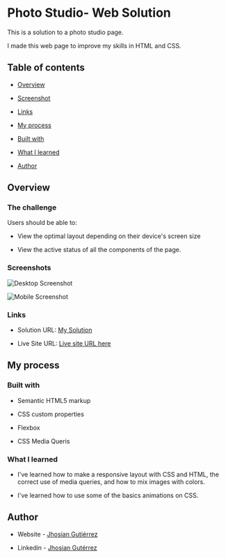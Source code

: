 
# Photo Studio- Web Solution

  

  

This is a solution to a photo studio page.

I made this web page to improve my skills in HTML and CSS.

  

  

## Table of contents

  

  

-  [Overview](#overview)

  

-  [Screenshot](#screenshot)

  

-  [Links](#links)

  

-  [My process](#my-process)

  

-  [Built with](#built-with)

  

-  [What I learned](#what-i-learned)

  
  

-  [Author](#author)

  
  

  

  

## Overview

  

  

### The challenge

  

  

Users should be able to:

  

  

- View the optimal layout depending on their device's screen size

- View the active status of all the components of the page.

  

  

### Screenshots

  

  

![Desktop Screenshot](../images/Desktop-screenshot.png)

  

![Mobile Screenshot](../images/Mobile-screenshot.png)

  

  

### Links

  

  

- Solution URL: [My Solution](https://github.com/JhosianGtZ/photo-studio)

  

- Live Site URL: [Live site URL here](https://jhosiangtz.github.io/photo-studio)

  

  

## My process

  

  

### Built with

  

  

- Semantic HTML5 markup

  

- CSS custom properties

  

- Flexbox

- CSS Media Queris

  
  
  

  
  

### What I learned

  

  

- I've learned how to make a responsive layout with CSS and HTML, the correct use of media queries, and how to mix images with colors.

- I've learned how to use some of the basics animations on CSS.
  
  

  

## Author

  

  

- Website - [Jhosian Gutiérrez](https://jhosiangtz.github.io/portfolio/)

  

- Linkedin - [Jhosian Gutérrez](https://www.linkedin.com/in/jhosiangtz)
